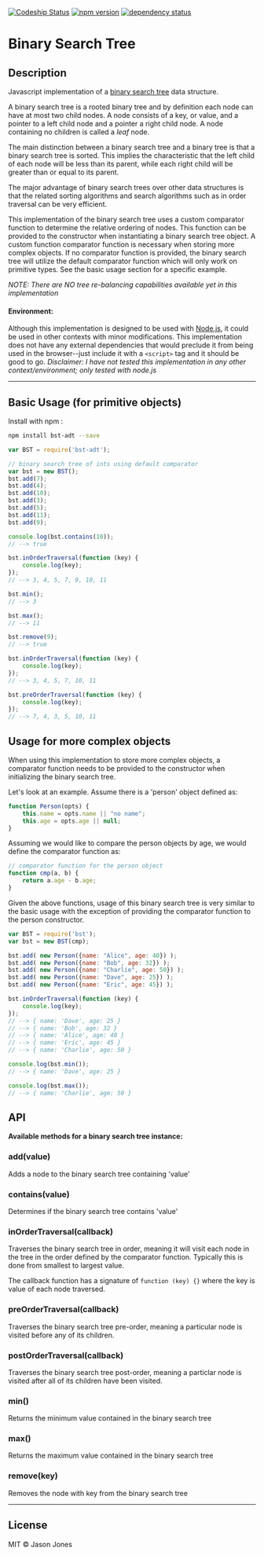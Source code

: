 [![Codeship Status][codeship-image]][codeship-url] [![npm version][npm-image]][npm-url] [![dependency status][dm-image]][dm-url]

# Binary Search Tree

## Description
Javascript implementation of a
[binary search tree](https://en.wikipedia.org/wiki/Binary_search_tree)
data structure.

A binary search tree is a rooted binary tree and by definition each node can have at most
two child nodes.  A node consists of a key, or value, and a pointer to a left child node
and a pointer a right child node. A node containing no children is called a _leaf_ node.

The main distinction between a binary search tree and a binary tree is that a binary
search tree is sorted.  This implies the characteristic that the left child of each node
will be less than its parent, while each right child will be greater than or equal to its
parent.

The major advantage of binary search trees over other data structures is that the related
sorting algorithms and search algorithms such as in order traversal can be very efficient.

This implementation of the binary search tree uses a custom comparator function to
determine the relative ordering of nodes.  This function can be provided to the
constructor when instantiating a binary search tree object.  A custom function comparator
function is necessary when storing more complex objects.  If no comparator function is
provided, the binary search tree  will utilize the default comparator function which will
only work on primitive types.  See the basic usage section for a specific example.

*NOTE: There are NO tree re-balancing capabilities available yet in this
implementation*

#### Environment:

Although this implementation is designed to be used with [Node.js](http://www.nodejs.org),
it could be used in other contexts with minor modifications.  This implementation does not
have any external dependencies that would preclude it from being used in the browser--just
include it with a `<script>` tag and it should be good to go.  _Disclaimer: I have not
tested this implementation in any other context/environment; only tested with node.js_

----

## Basic Usage (for primitive objects)

Install with npm :

```bash
npm install bst-adt --save
```

```javascript
var BST = require('bst-adt');

// binary search tree of ints using default comparator
var bst = new BST();
bst.add(7);
bst.add(4);
bst.add(10);
bst.add(3);
bst.add(5);
bst.add(11);
bst.add(9);

console.log(bst.contains(10));
// --> true

bst.inOrderTraversal(function (key) {
    console.log(key);
});
// --> 3, 4, 5, 7, 9, 10, 11

bst.min();
// --> 3

bst.max();
// --> 11

bst.remove(9);
// --> true

bst.inOrderTraversal(function (key) {
    console.log(key);
});
// --> 3, 4, 5, 7, 10, 11

bst.preOrderTraversal(function (key) {
    console.log(key);
});
// --> 7, 4, 3, 5, 10, 11
```

## Usage for more complex objects

When using this implementation to store more complex objects, a comparator
function needs to be provided to the constructor when initializing the
binary search tree.

Let's look at an example.  Assume there is a 'person' object defined as:

```javascript
function Person(opts) {
    this.name = opts.name || "no name";
    this.age = opts.age || null;
}
```

Assuming we would like to compare the person objects by age, we would define
the comparator function as:

```javascript
// comparator function for the person object
function cmp(a, b) {
    return a.age - b.age;
}
```

Given the above functions, usage of this binary search tree is very similar to
the basic usage with the exception of providing the comparator function to
the person constructor.

```javascript
var BST = require('bst');
var bst = new BST(cmp);

bst.add( new Person({name: "Alice", age: 40}) );
bst.add( new Person({name: "Bob", age: 32}) );
bst.add( new Person({name: "Charlie", age: 50}) );
bst.add( new Person({name: "Dave", age: 25}) );
bst.add( new Person({name: "Eric", age: 45}) );

bst.inOrderTraversal(function (key) {
    console.log(key);
});
// --> { name: 'Dave', age: 25 }
// --> { name: 'Bob', age: 32 }
// --> { name: 'Alice', age: 40 }
// --> { name: 'Eric', age: 45 }
// --> { name: 'Charlie', age: 50 }

console.log(bst.min());
// --> { name: 'Dave', age: 25 }

console.log(bst.max());
// --> { name: 'Charlie', age: 50 }
```

## API
**Available methods for a binary search tree instance:**

### add(value)
  Adds a node to the binary search tree containing 'value'

### contains(value)
  Determines if the binary search tree contains 'value'

### inOrderTraversal(callback)
  Traverses the binary search tree in order, meaning it will visit
  each node in the tree in the order defined by the comparator function.
  Typically this is done from smallest to largest value.

  The callback function has a signature of `function (key) {}` where the key
  is value of each node traversed.

### preOrderTraversal(callback)
  Traverses the binary search tree pre-order, meaning a particular node is
  visited before any of its children.

### postOrderTraversal(callback)
  Traverses the binary search tree post-order, meaning a particlar node is
  visited after all of its children have been visited.

### min()
  Returns the minimum value contained in the binary search tree

### max()
  Returns the maximum value contained in the binary search tree

### remove(key)
  Removes the node with key from the binary search tree

----
## License
MIT &copy; Jason Jones

[npm-image]:https://badge.fury.io/js/bst-adt.svg
[npm-url]:http://npmjs.org/package/bst-adt
[codeship-image]:https://codeship.com/projects/41888b60-506f-0133-6e67-0a1605d1a993/status?branch=master
[codeship-url]:https://codeship.com/projects/107665
[dm-image]:https://david-dm.org/jasonsjones/bst.svg
[dm-url]:https://david-dm.org/jasonsjones/bst
